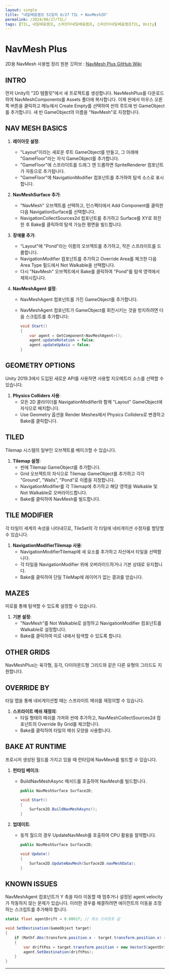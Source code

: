```yaml
---
layout: single
title: "내일배움캠프 51일차 6/27 TIL + NavMesh2D"
permalink: /2024/06/27/TIL/
tags: [TIL, 내일배움캠프, 스파르타내일배움캠프, 스파르타내일배움캠프TIL, Unity]
---
```


# NavMesh Plus
2D용 NavMesh 사용법 정리
원본 깃허브 : 
[NavMesh Plus GitHub Wiki](https://github.com/h8man/NavMeshPlus/wiki/HOW-TO)

## INTRO

먼저 Unity의 "2D 템플릿"에서 새 프로젝트를 생성합니다. NavMeshPlus를 다운로드하여 NavMeshComponents를 Assets 폴더에 복사합니다. 이제 씬에서 마우스 오른쪽 버튼을 클릭하고 메뉴에서 Create Empty를 선택하여 씬의 루트에 빈 GameObject를 추가합니다. 새 빈 GameObject의 이름을 "NavMesh"로 지정합니다.

## NAV MESH BASICS

1. **레이아웃 설정**:
   - "Layout"이라는 새로운 루트 GameObject를 만들고, 그 아래에 "GameFloor"라는 자식 GameObject를 추가합니다.
   - "GameFloor"에 스프라이트를 드래그 앤 드롭하면 SpriteRenderer 컴포넌트가 자동으로 추가됩니다.
   - "GameFloor"에 NavigationModifier 컴포넌트를 추가하여 탐색 소스로 표시합니다.

2. **NavMeshSurface 추가**:
   - "NavMesh" 오브젝트를 선택하고, 인스펙터에서 Add Component를 클릭한 다음 NavigationSurface를 선택합니다.
   - NavigationCollectSources2d 컴포넌트를 추가하고 Surface를 XY로 회전한 후 Bake를 클릭하여 탐색 가능한 평면을 빌드합니다.

3. **장애물 추가**:
   - "Layout"에 "Pond"라는 이름의 오브젝트를 추가하고, 작은 스프라이트를 드롭합니다.
   - NavigationModifier 컴포넌트를 추가하고 Override Area를 체크한 다음 Area Type 필드에서 Not Walkable을 선택합니다.
   - 다시 "NavMesh" 오브젝트에서 Bake를 클릭하여 "Pond"를 탐색 영역에서 제외시킵니다.

4. **NavMeshAgent 설정**:
   - NavMeshAgent 컴포넌트를 가진 GameObject를 추가합니다.
   - NavMeshAgent 컴포넌트가 GameObject를 회전시키는 것을 방지하려면 다음 스크립트를 추가합니다:

     ```csharp
     void Start()
     {
         var agent = GetComponent<NavMeshAgent>();
         agent.updateRotation = false;
         agent.updateUpAxis = false;
     }
     ```

## GEOMETRY OPTIONS

Unity 2019.3에서 도입된 새로운 API를 사용하면 사용할 지오메트리 소스를 선택할 수 있습니다.

1. **Physics Colliders 사용**:
   - 모든 2D 콜라이더를 NavigationModifier와 함께 "Layout" GameObject에 자식으로 배치합니다.
   - Use Geometry 옵션을 Render Meshes에서 Physics Colliders로 변경하고 Bake를 클릭합니다.

## TILED

Tilemap 시스템의 일부인 오브젝트를 베이크할 수 있습니다.

1. **Tilemap 설정**:
   - 씬에 Tilemap GameObject를 추가합니다.
   - Grid 오브젝트의 자식으로 Tilemap GameObject를 추가하고 각각 "Ground", "Walls", "Pond"로 이름을 지정합니다.
   - NavigationModifier를 각 Tilemap에 추가하고 해당 영역을 Walkable 및 Not Walkable로 오버라이드합니다.
   - Bake를 클릭하여 NavMesh를 빌드합니다.

## TILE MODIFIER

각 타일이 세계의 속성을 나타내므로, TileSet의 각 타일에 네비게이션 수정자를 할당할 수 있습니다.

1. **NavigationModifierTilemap 사용**:
   - NavigationModifierTilemap에 새 요소를 추가하고 자산에서 타일을 선택합니다.
   - 각 타일을 NavigationModifier 위에 오버라이드하거나 기본 상태로 유지합니다.
   - Bake를 클릭하여 단일 TileMap에 레이어가 없는 결과를 얻습니다.

## MAZES

미로를 통해 탐색할 수 있도록 설정할 수 있습니다.

1. **기본 설정**:
   - "NavMesh"를 Not Walkable로 설정하고 NavigationModifier 컴포넌트를 Walkable로 설정합니다.
   - Bake를 클릭하여 미로 내에서 탐색할 수 있도록 합니다.

## OTHER GRIDS

NavMeshPlus는 육각형, 등각, 다이아몬드형 그리드와 같은 다른 유형의 그리드도 지원합니다.

## OVERRIDE BY

타일 맵을 통해 네비게이션할 때는 스프라이트 메쉬를 재정의할 수 있습니다.

1. **스프라이트 메쉬 재정의**:
   - 타일 형태의 메쉬를 가져와 씬에 추가하고, NavMeshCollectSources2d 컴포넌트의 Override By Grid를 체크합니다.
   - Bake를 클릭하여 타일의 메쉬 모양을 사용합니다.

## BAKE AT RUNTIME

프로시저 생성된 월드를 가지고 있을 때 런타임에 NavMesh를 빌드할 수 있습니다.

1. **런타임 베이크**:
   - BuildNavMeshAsync 메서드를 호출하여 NavMesh를 빌드합니다.

     ```csharp
     public NavMeshSurface Surface2D;

     void Start()
     {
         Surface2D.BuildNavMeshAsync();
     }
     ```

2. **업데이트**:
   - 동적 월드의 경우 UpdateNavMesh를 호출하여 CPU 활용을 절약합니다.

     ```csharp
     public NavMeshSurface Surface2D;

     void Update()
     { 
         Surface2D.UpdateNavMesh(Surface2D.navMeshData);
     }
     ```

## KNOWN ISSUES

NavMeshAgent 컴포넌트가 Y 축을 따라 이동할 때 멈추거나 설정된 agent.velocity가 작동하지 않는 문제가 있습니다. 이러한 경우를 해결하려면 에이전트의 이동을 조정하는 스크립트를 추가해야 합니다.

```csharp
static float agentDrift = 0.0001f; // 최소 드리프트 값

void SetDestination(GameObject target)
{   
    if (Mathf.Abs(transform.position.x - target.transform.position.x) < agentDrift)
    {
        var driftPos = target.transform.position + new Vector3(agentDrift, 0f, 0f);
        agent.SetDestination(driftPos);
    }
}
```

---
